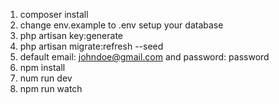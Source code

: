 1. composer install
2. change env.example to .env setup your database
3. php artisan key:generate
4. php artisan migrate:refresh --seed
5. default email: johndoe@gmail.com and password: password
6. npm install
7. num run dev
8. npm run watch
